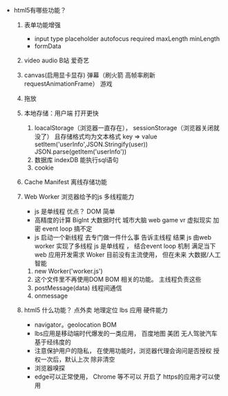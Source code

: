- html5有哪些功能？
    1. 表单功能增强
        - input type placeholder autofocus  required maxLength minLength
        - formData
    2. video audio B站 爱奇艺
    3. canvas(启用显卡显存) 弹幕（刷火箭 高帧率刷新 requestAnimationFrame） 游戏 
    4. 拖放 
    5. 本地存储：用户端 打开更快 
        1. loacalStorage（浏览器一直存在）， sessionStorage（浏览器关闭就没了） 且存储格式均为文本格式
        key => value     setItem('userInfo',JSON.Stringify(user))
        JSON.parse(getItem('userInfo'))
        2. 数据库 indexDB 能执行sql语句
        3. cookie 
    6. Cache Manifest 离线存储功能 
    7. Web Worker 浏览器给予的js 多线程能力
        - js 是单线程
            优点？ DOM 简单
        - 高精度的计算 BigInt
            大数据时代 城市大脑
            web game
            vr 虚拟现实 加密
            event loop 搞不定
        - js 启动一个新线程  去专门做一件什么事
            告诉主线程 结果
        js 由web worker 实现了多线程
        js 是单线程 ， 结合event loop 机制 满足当下web 应用开发需求
        Woker 目前没有主流使用， 但在未来 大数据/人工智能
        1. new Worker('worker.js')
        2. 这个文件里不再使用DOM BOM 相关的功能。 主线程负责这些
        3. postMessage(data) 线程间通信
        4. onmessage 

    8. html5 什么功能？ 点外卖 地理定位 lbs 应用 硬件能力
        - navigator。geolocation  BOM
        - lbs应用是移动端时代爆发的一类应用， 百度地图 美团 无人驾驶汽车
            基于经纬度的
        - 注意保护用户的隐私， 在使用功能时，浏览器代理会询问是否授权
            授权一次后，默认上次 除非清空
        - 浏览器嗅探 
        - edge可以正常使用， Chrome 等不可以 开启了 https的应用才可以使用

